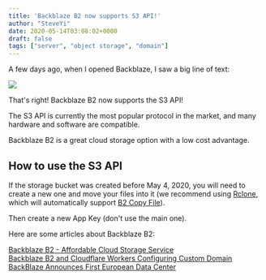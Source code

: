 ```yaml
---
title: 'Backblaze B2 now supports S3 API!'
author: "SteveYi"
date: 2020-05-14T03:08:02+0000
draft: false
tags: ["server", "object storage", "domain"]
---
```


A few days ago, when I opened Backblaze, I saw a big line of text:

![](https://static-a1.steveyi.net/media/blog/2020051402585860.png)

That's right! Backblaze B2 now supports the S3 API!

The S3 API is currently the most popular protocol in the market, and many hardware and software are compatible.

Backblaze B2 is a great cloud storage option with a low cost advantage.

How to use the S3 API
----------

If the storage bucket was created before May 4, 2020, you will need to create a new one and move your files into it (we recommend using [Rclone](https://rclone.org), which will automatically support [B2 Copy File](https://www.backblaze.com/b2/docs/b2_copy_file.html)).

Then create a new App Key (don't use the main one).

Here are some articles about Backblaze B2:

[Backblaze B2 - Affordable Cloud Storage Service](https://blog.steveyi.net/backblaze-b2/)  
[Backblaze B2 and Cloudflare Workers Configuring Custom Domain](https://blog.steveyi.net/b2-cfworkers/)  
[BackBlaze Announces First European Data Center](https://blog.steveyi.net/backblaze-eu-central/)
